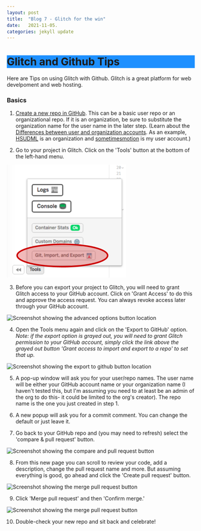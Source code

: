 ```yaml
---
layout: post
title:  "Blog 7 - Glitch for the win"
date:   2021-11-05.
categories: jekyll update
---
```


<h1 style="background-color:DodgerBlue;">Glitch and Github Tips</h1>

Here are Tips on using Glitch with Github. Glitch is a great platform for web develpoment and web hosting. 

### Basics

1. [Create a new repo in GitHub](https://help.github.com/articles/create-a-repo/). This can be a basic user repo or an organizational repo. If it is an organization, be sure to substitute the organization name for the user name in the later step. (Learn about the [Differences between user and organization accounts](https://help.github.com/articles/differences-between-user-and-organization-accounts/). As an example, [HSUDML](https://github.com/hsudml) is an organization and [sometimesmotion](https://github.com/sometimesmotion) is my user account.)

2. Go to your project in Glitch. Click on the 'Tools' button at the bottom of the left-hand menu. 

![Glitchy1](https://github.com/EddyGeee/My-Blog/blob/main/glitchy1.png?raw=true "Glitchy1")

3. Before you can export your project to Glitch, you will need to grant Glitch access to your GitHub account. Click on 'Grant Access' to do this and approve the access request. You can always revoke access later through your GitHub account. 

![Screenshot showing the advanced options button location](images/grantAccess.png)

4. Open the Tools menu again and click on the 'Export to GitHub' option. 
_Note: if the export option is grayed out, you will need to grant Glitch permission to your GitHub account, simply click the link above the grayed out button 'Grant access to import and export to a repo' to set that up._

![Screenshot showing the export to github button location](images/exportToGithub.png)

5. A pop-up window will ask you for your user/repo names. The user name will be either your GitHub account name or your organization name (I haven't tested this, but I'm assuming you need to at least be an admin of the org to do this- it could be limited to the org's creator). The repo name is the one you just created in step 1. 

6. A new popup will ask you for a commit comment. You can change the default or just leave it. 

7. Go back to your GitHub repo and (you may need to refresh) select the 'compare & pull request' button.

![Screenshot showing the compare and pull request button](images/comparePull.png)

8. From this new page you can scroll to review your code, add a description, change the pull request name and more. But assuming everything is good, go ahead and click the 'Create pull request' button. 

![Screenshot showing the merge pull request button](images/createPull.png)

9. Click 'Merge pull request' and then 'Confirm merge.'

![Screenshot showing the merge pull request button](images/mergePull.png)

10. Double-check your new repo and sit back and celebrate! 